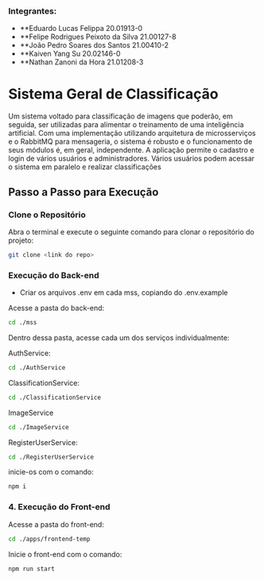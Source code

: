 
### Integrantes:

- **Eduardo Lucas Felippa               20.01913-0
- **Felipe Rodrigues Peixoto da Silva   21.00127-8
- **João Pedro Soares dos Santos        21.00410-2
- **Kaiven Yang Su                      20.02146-0
- **Nathan Zanoni da Hora               21.01208-3


# Sistema Geral de Classificação
Um sistema voltado para classificação de imagens que poderão, em seguida, ser utilizadas para alimentar o treinamento de uma inteligência artificial. Com uma implementação utilizando arquitetura de microsserviços e o RabbitMQ para mensageria, o sistema é robusto e o funcionamento de seus módulos é, em geral, independente. A aplicação permite o cadastro e login de vários usuários e administradores. Vários usuários podem acessar o sistema em paralelo e realizar classificações

## Passo a Passo para Execução

### Clone o Repositório

Abra o terminal e execute o seguinte comando para clonar o repositório do projeto:

```bash
git clone <link do repo>
```
### Execução do Back-end
* Criar os arquivos .env em cada mss, copiando do .env.example

Acesse a pasta do back-end:
```bash
cd ./mss
```
Dentro dessa pasta, acesse cada um dos serviços individualmente:

AuthService: 
```bash
cd ./AuthService
```
ClassificationService: 
```bash
cd ./ClassificationService
```
ImageService
```bash
cd ./ImageService
```
RegisterUserService: 
```bash
cd ./RegisterUserService
```
inicie-os com o comando:
```bash
npm i
```

### 4. Execução do Front-end
Acesse a pasta do front-end:
```bash
cd ./apps/frontend-temp
```
Inicie o front-end com o comando:
```bash
npm run start
```

